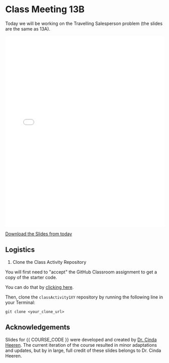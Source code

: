 # Class Meeting 13B

Today we will be working on the Travelling Salesperson problem (the slides are the same as 13A).

<div>
<iframe src="../../Lec18_Maps.pdf" width="100%" height="600px" frameBorder="0"> </iframe>
</div>

[Download the Slides from today](https://github.com/ubc-cs/cpsc203/raw/main/files/Lec19_Maps2.pdf)

<!-- 
## Important links for today:

- [Solving Dijkstra's Algorithm](https://algo-dijkstra.vercel.app/index.html)

## Optional links for today
-->

## Logistics

 1. Clone the Class Activity Repository

You will first need to "accept" the GitHub Classroom assignment to get a copy of the starter code.

You can do that by [clicking here](https://classroom.github.com/a/LXKH9ZuB).

Then, clone the `classActivity1XY` repository by running the following line in your Terminal:

```
git clone <your_clone_url>
``` 


## Acknowledgements

Slides for {{ COURSE_CODE }} were developed and created by [Dr. Cinda Heeren](https://www.cs.ubc.ca/people/cinda-heeren). The current iteration of the course resulted in minor adaptations and updates, but by in large, full credit of these slides belongs to Dr. Cinda Heeren.